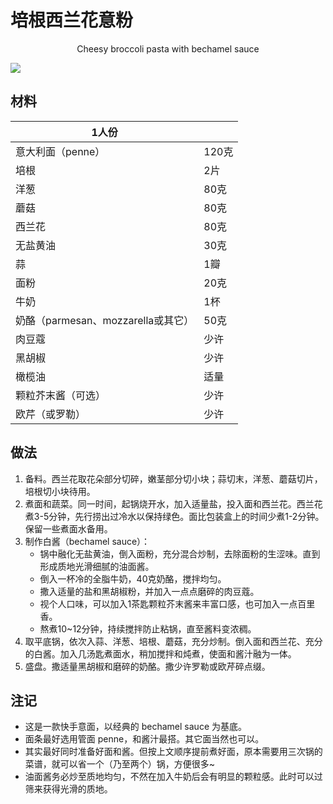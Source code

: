 # 培根西兰花意粉

<center>Cheesy broccoli pasta with bechamel sauce</center>

![](../Images/培根西兰花意粉.jpg)

## 材料

| 1人份 |   |
| --- | --- |
| 意大利面（penne） | 120克 |
| 培根 | 2片 |
| 洋葱 | 80克 |
| 蘑菇 | 80克 |
| 西兰花 | 80克 |
| 无盐黄油 | 30克 |
| 蒜 | 1瓣 |
| 面粉 | 20克 |
| 牛奶 | 1杯 |
| 奶酪（parmesan、mozzarella或其它） | 50克 |
| 肉豆蔻 | 少许 |
| 黑胡椒 | 少许 |
| 橄榄油 | 适量 |
| 颗粒芥末酱（可选） | 少许 |
| 欧芹（或罗勒） | 少许 |

## 做法

1. 备料。西兰花取花朵部分切碎，嫩茎部分切小块；蒜切末，洋葱、蘑菇切片，培根切小块待用。
2. 煮面和蔬菜。同一时间，起锅烧开水，加入适量盐，投入面和西兰花。西兰花煮3-5分钟，先行捞出过冷水以保持绿色。面比包装盒上的时间少煮1-2分钟。保留一些煮面水备用。
3. 制作白酱（bechamel sauce）：
	- 锅中融化无盐黄油，倒入面粉，充分混合炒制，去除面粉的生涩味。直到形成质地光滑细腻的油面酱。
	- 倒入一杯冷的全脂牛奶，40克奶酪，搅拌均匀。
	- 撒入适量的盐和黑胡椒粉，并加入一点点磨碎的肉豆蔻。
	- 视个人口味，可以加入1茶匙颗粒芥末酱来丰富口感，也可加入一点百里香。
	- 熬煮10~12分钟，持续搅拌防止粘锅，直至酱料变浓稠。
3. 取平底锅，依次入蒜、洋葱、培根、蘑菇，充分炒制。倒入面和西兰花、充分的白酱。加入几汤匙煮面水，稍加搅拌和炖煮，使面和酱汁融为一体。
4. 盛盘。撒适量黑胡椒和磨碎的奶酪。撒少许罗勒或欧芹碎点缀。

## 注记

- 这是一款快手意面，以经典的 bechamel sauce 为基底。
- 面条最好选用管面 penne，和酱汁最搭。其它面当然也可以。
- 其实最好同时准备好面和酱。但按上文顺序提前煮好面，原本需要用三次锅的菜谱，就可以省一个（乃至两个）锅，方便很多~
- 油面酱务必炒至质地均匀，不然在加入牛奶后会有明显的颗粒感。此时可以过筛来获得光滑的质地。